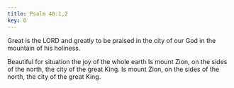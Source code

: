 ```yaml
---
title: Psalm 48:1,2
key: D
---
```


Great is the LORD
and greatly to be praised 
in the city of our God
in the mountain of his holiness.

Beautiful for situation
the joy of the whole earth
Is mount Zion, on the sides of the north,
the city of the great King.
Is mount Zion, on the sides of the north,
the city of the great King.

